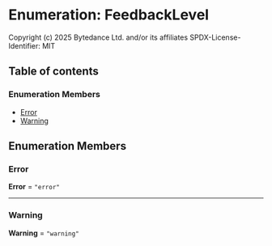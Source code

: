 # Enumeration: FeedbackLevel

Copyright (c) 2025 Bytedance Ltd. and/or its affiliates
SPDX-License-Identifier: MIT

## Table of contents

### Enumeration Members

* [Error](/auto-docs/fixed-layout-editor/enums/FeedbackLevel.md#error)
* [Warning](/auto-docs/fixed-layout-editor/enums/FeedbackLevel.md#warning)

## Enumeration Members

### Error

**Error** = `"error"`

***

### Warning

**Warning** = `"warning"`
